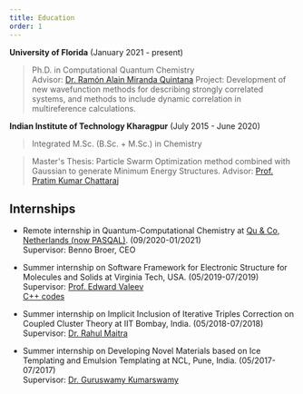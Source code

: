 ```yaml
---
title: Education
order: 1
---
```


**University of Florida** (January 2021 - present)       
> Ph.D. in Computational Quantum Chemistry  
> Advisor: [Dr. Ramón Alain Miranda Quintana](https://quintana.chem.ufl.edu/)
> Project: Development of new wavefunction methods for describing strongly correlated systems, and methods to include dynamic correlation in multireference calculations.


**Indian Institute of Technology Kharagpur** (July 2015 - June 2020)       
> Integrated M.Sc. (B.Sc. + M.Sc.) in Chemistry     
    
> Master's Thesis: Particle Swarm Optimization method combined with Gaussian to generate Minimum Energy Structures.
> Advisor: [Prof. Pratim Kumar Chattaraj](http://www.chemistry.iitkgp.ac.in/professor/pkc) 


## Internships

- Remote internship in Quantum-Computational Chemistry at [Qu & Co, Netherlands (now PASQAL)](https://www.pasqal.com/). (09/2020-01/2021)     
  Supervisor: Benno Broer, CEO   
  
- Summer internship on Software Framework for Electronic Structure for Molecules and Solids at Virginia Tech, USA.  (05/2019-07/2019)   
  Supervisor: [Prof. Edward Valeev](https://valeevgroup.github.io/)           
  [C++ codes](https://github.com/q-pratz-chem/Internship_VT_2019)    
  
- Summer internship on Implicit Inclusion of Iterative Triples Correction on Coupled Cluster Theory at IIT Bombay, India. (05/2018-07/2018)   
  Supervisor: [Dr. Rahul Maitra](https://www.chem.iitb.ac.in/facultyuserview/rahul-maitra)        
  
- Summer internship on Developing Novel Materials based on Ice Templating and Emulsion Templating at NCL, Pune, India. (05/2017-07/2017)    
  Supervisor: [Dr. Guruswamy Kumarswamy](https://sites.google.com/view/guru-group/home)   
  
